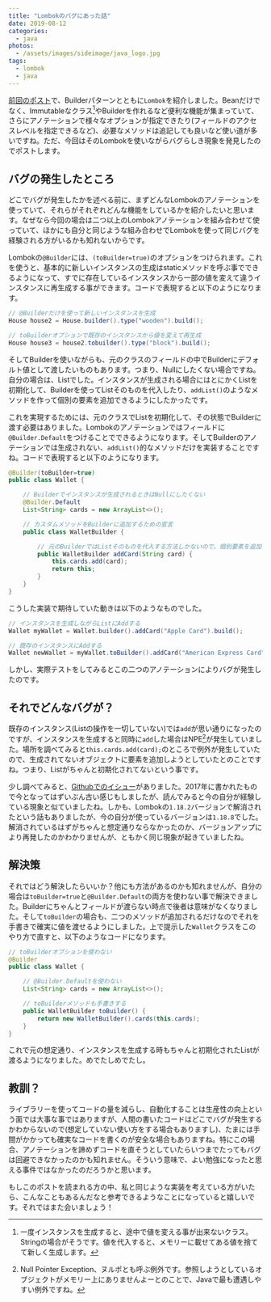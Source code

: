 ```yaml
---
title: "Lombokのバグにあった話"
date: 2019-08-12
categories: 
  - java
photos:
  - /assets/images/sideimage/java_logo.jpg
tags:
  - lombok
  - java
---
```


[前回のポスト](../../../08/19/java-design-pattern-builder)で、Builderパターンとともに`Lombok`を紹介しました。Beanだけでなく、Immutableなクラス[^1]やBuilderを作れるなど便利な機能が集まっていて、さらにアノテーションで様々なオプションが指定できたり(フィールドのアクセスレベルを指定できるなど)、必要なメソッドは追記しても良いなど使い道が多いですね。ただ、今回はそのLombokを使いながらバグらしき現象を発見したのでポストします。

## バグの発生したところ

どこでバグが発生したかを述べる前に、まずどんなLombokのアノテーションを使っていて、それらがそれぞれどんな機能をしているかを紹介したいと思います。なぜなら今回の場合は二つ以上のLombokアノテーションを組み合わせて使っていて、ほかにも自分と同じような組み合わせでLombokを使って同じバグを経験される方がいるかも知れないからです。

Lombokの`@Builder`には、`(toBuilder=true)`のオプションをつけられます。これを使うと、基本的に新しいインスタンスの生成はstaticメソッドを呼ぶ事でできるようになって、すでに存在しているインスタンスから一部の値を変えて違うインスタンスに再生成する事ができます。コードで表現すると以下のようになります。

```java
// @Builderだけを使って新しいインスタンスを生成
House house2 = House.builder().type("wooden").build();

// toBuilderオプションで既存のインスタンスから値を変えて再生成
House house3 = house2.tobuilder().type("block").build();
```

そしてBuilderを使いながらも、元のクラスのフィールドの中でBuilderにデフォルト値として渡したいものもあります。つまり、Nullにしたくない場合ですね。自分の場合は、Listでした。インスタンスが生成される場合にはとにかくListを初期化して、Builderを使ってListそのものを代入したり、`addList()`のようなメソッドを作って個別の要素を追加できるようにしたかったです。

これを実現するためには、元のクラスでListを初期化して、その状態でBuilderに渡す必要はありました。Lombokのアノテーションではフィールドに`@Builder.Default`をつけることでできるようになります。そしてBuilderのアノテーションでは生成されない、`addList()`的なメソッドだけを実装することですね。コードで表現すると以下のようになります。

```java
@Builder(toBuilder=true)
public class Wallet {

    // Builderでインスタンスが生成されるときはNullにしたくない
    @Builder.Default
    List<String> cards = new ArrayList<>(); 

    // カスタムメソッドをBuilderに追加するための宣言
    public class WalletBuilder {

        // 元のBuilderではListそのものを代入する方法しかないので、個別要素を追加できるメソッドを書く
        public WalletBuilder addCard(String card) {
            this.cards.add(card);
            return this;
        }
    }
}
```

こうした実装で期待していた動きは以下のようなものでした。

```java
// インスタンスを生成しながらListにAddする
Wallet myWallet = Wallet.builder().addCard("Apple Card").build();

// 既存のインスタンスにAddする
Wallet newWallet = myWallet.toBuilder().addCard("American Express Card").build();
```

しかし、実際テストをしてみるとこの二つのアノテーションによりバグが発生したのです。

## それでどんなバグが？

既存のインスタンス(Listの操作を一切していない)では`add`が思い通りになったのですが、インスタンスを生成すると同時に`add`した場合はNPE[^2]が発生していました。場所を調べてみると`this.cards.add(card);`のところで例外が発生していたので、生成されてないオブジェクトに要素を追加しようとしていたとのことですね。つまり、Listがちゃんと初期化されてないという事です。

少し調べてみると、[Githubでのイシュー](https://github.com/rzwitserloot/lombok/issues/1347)がありました。2017年に書かれたもので今となってはずいぶん古い感じもしましたが、読んでみると今の自分が経験している現象と似ていましたね。しかも、Lombokの`1.18.2`バージョンで解消されたという話もありましたが、今の自分が使っているバージョンは`1.18.8`でした。解消されているはずがちゃんと想定通りならなかったのか、バージョンアップにより再発したのかわかりませんが、ともかく同じ現象が起きていましたね。

## 解決策

それではどう解決したらいいか？他にも方法があるのかも知れませんが、自分の場合は`toBuilder=true`と`@Builder.Default`の両方を使わない事で解決できました。Builderにちゃんとフィールドが渡らない時点で後者は意味がなくなりました。そして`toBuilder`の場合も、二つのメソッドが追加されるだけなのでそれを手書きで確実に値を渡せるようにしました。上で提示した`Wallet`クラスをこのやり方で直すと、以下のようなコードになります。

```java
// toBuilderオプションを使わない
@Builder
public class Wallet {

    // @Builder.Defaultを使わない
    List<String> cards = new ArrayList<>();

    // toBuilderメソッドも手書きする
    public WalletBuilder toBuilder() {
        return new WalletBuilder().cards(this.cards);
    }
}
```

これで元の想定通り、インスタンスを生成する時もちゃんと初期化されたListが渡るようになりました。めでたしめでたし。

## 教訓？

ライブラリーを使ってコードの量を減らし、自動化することは生産性の向上という面では大事な事ではありますが、人間の書いたコードはどこでバグが発生するかわからないので(想定していない使い方をする場合もありますし)、たまには手間がかかっても確実なコードを書くのが安全な場合もありますね。特にこの場合、アノテーションを諦めずコードを直そうとしていたらいつまでたってもバグは回避できなかったのかも知れません。そういう意味で、よい勉強になったと思える事件ではなかったのだろうかと思います。

もしこのポストを読まれる方の中、私と同じような実装を考えている方がいたら、こんなこともあるんだなと参考できるようなことになっていると嬉しいです。それではまた会いましょう！


[^1]: 一度インスタンスを生成すると、途中で値を変える事が出来ないクラス。Stringの場合がそうです。値を代入すると、メモリーに載せてある値を捨てて新しく生成します。
[^2]: Null Pointer Exception、ヌルポとも呼ぶ例外です。参照しようとしているオブジェクトがメモリー上にありませんよーとのことで、Javaで最も遭遇しやすい例外ですね。